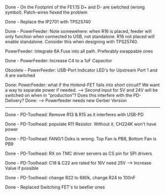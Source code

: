 Done - On the Footprint of the FE1.1S D+ and D- are switched (wrong symbol). Patch-wires fiexed the problem

Done - Replace the IP2701 with TPS25740

Done - PowerFeeder: Note somewehere: when R16 is placed, feeder will only function when connected to USB, not standalone. R16 not placed will enable standalone. Consider this when designing with TPS25740.

PowerFeeder: Integrate 6A Fuse into all path. Preferably swappable ones

Done - PowerFeeder: Increase C4 to a 1uF Capacitor

Obsolete - PowerFeeder: USB-Port Indicator LED's for Upstream Port 1 and 4 are switched

Done: 
PowerFeeder: what if the Hotend-FET fails into short circuit? We want a way to separate power if needed.
--> Second input for 5V and 24V will be switched on when in "production"? Does this interfere with the PD-Delivery?
Done: 
--> Powerfeeder needs new Gerber Version

___


Done - PD-Toolhead: Remove R13 & R15 as it interferes with USB-PD

Done - PD-Toolhead: populate R11 Resistor. Without it, CH224K won't have power

Done - PD-Toolhead: FAN0/1 Doku is wrong. Top Fan is PB8, Bottom Fan is PB9

Done - PD-Toolhead: RX on TMC driver servers as CS pin for SPI drivers

Done - PD-Toolhead: C18 & C22 are rated for 16V need 25V --> Increase Value if possible

Done - PD-Toolhead: change R22 to 680k, change R24 to 100nF

Done - Replaced Switching FET's to beefier ones
